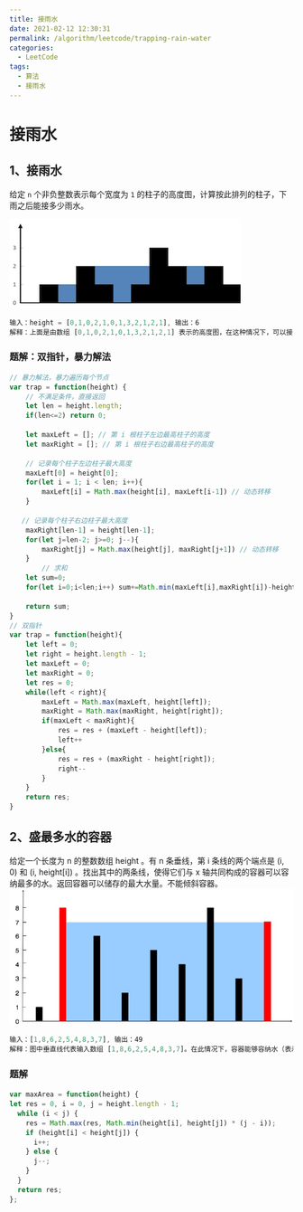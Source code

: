 ```yaml
---
title: 接雨水
date: 2021-02-12 12:30:31
permalink: /algorithm/leetcode/trapping-rain-water
categories:
  - LeetCode
tags:
  - 算法
  - 接雨水
---
```

# 接雨水

## 1、接雨水

给定 `n` 个非负整数表示每个宽度为 `1` 的柱子的高度图，计算按此排列的柱子，下雨之后能接多少雨水。

![img](./images/algorithm/42.png)

```javascript
输入：height = [0,1,0,2,1,0,1,3,2,1,2,1], 输出：6
解释：上面是由数组 [0,1,0,2,1,0,1,3,2,1,2,1] 表示的高度图，在这种情况下，可以接 6 个单位的雨水（蓝色部分表示雨水）。 
```

### 题解：双指针，暴力解法

```javascript
// 暴力解法，暴力遍历每个节点
var trap = function(height) {
    // 不满足条件，直接返回
    let len = height.length;
    if(len<=2) return 0;

    let maxLeft = []; // 第 i 根柱子左边最高柱子的高度
    let maxRight = []; // 第 i 根柱子右边最高柱子的高度

    // 记录每个柱子左边柱子最大高度
    maxLeft[0] = height[0];
    for(let i = 1; i < len; i++){
        maxLeft[i] = Math.max(height[i], maxLeft[i-1]) // 动态转移
    }

   // 记录每个柱子右边柱子最大高度
    maxRight[len-1] = height[len-1];
    for(let j=len-2; j>=0; j--){
        maxRight[j] = Math.max(height[j], maxRight[j+1]) // 动态转移
    }
		// 求和
    let sum=0;
    for(let i=0;i<len;i++) sum+=Math.min(maxLeft[i],maxRight[i])-height[i];

    return sum;
}
// 双指针
var trap = function(height){
    let left = 0;
    let right = height.length - 1;
    let maxLeft = 0;
    let maxRight = 0;
    let res = 0;
    while(left < right){
        maxLeft = Math.max(maxLeft, height[left]);
        maxRight = Math.max(maxRight, height[right]);
        if(maxLeft < maxRight){
            res = res + (maxLeft - height[left]);
            left++
        }else{
            res = res + (maxRight - height[right]);
            right--
        }
    }
    return res;
}
```

## 2、盛最多水的容器

给定一个长度为 n 的整数数组 height 。有 n 条垂线，第 i 条线的两个端点是 (i, 0) 和 (i, height[i]) 。找出其中的两条线，使得它们与 x 轴共同构成的容器可以容纳最多的水。返回容器可以储存的最大水量。不能倾斜容器。
![img](./images/algorithm/11.png)

```javascript
输入：[1,8,6,2,5,4,8,3,7], 输出：49 
解释：图中垂直线代表输入数组 [1,8,6,2,5,4,8,3,7]。在此情况下，容器能够容纳水（表示为蓝色部分）的最大值为 49。
```

### 题解

```javascript
var maxArea = function(height) {
let res = 0, i = 0, j = height.length - 1;
  while (i < j) {
    res = Math.max(res, Math.min(height[i], height[j]) * (j - i));
    if (height[i] < height[j]) {
      i++;
    } else {
      j--;
    }
  }
  return res;
};
```

